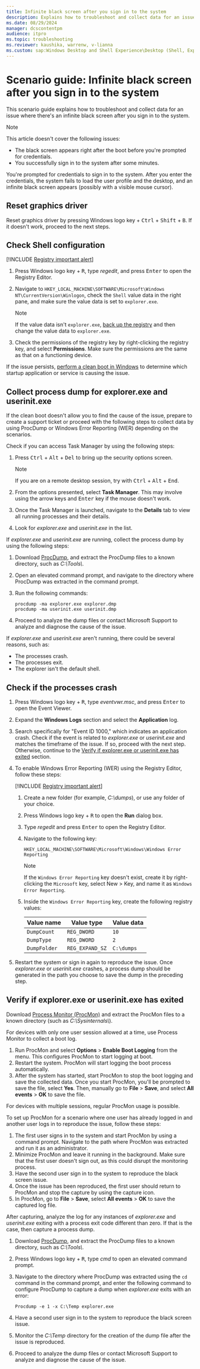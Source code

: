 ```yaml
---
title: Infinite black screen after you sign in to the system
description: Explains how to troubleshoot and collect data for an issue where there's an infinite black screen after you sign in to the system.
ms.date: 08/29/2024
manager: dcscontentpm
audience: itpro
ms.topic: troubleshooting
ms.reviewer: kaushika, warrenw, v-lianna
ms.custom: sap:Windows Desktop and Shell Experience\Desktop (Shell, Explorer.exe init, themes, colors, icons, recycle bin), csstroubleshoot
---
```

# Scenario guide: Infinite black screen after you sign in to the system

This scenario guide explains how to troubleshoot and collect data for an issue where there's an infinite black screen after you sign in to the system.

> [!NOTE]
> This article doesn't cover the following issues:
>
> - The black screen appears right after the boot before you're prompted for credentials.
> - You successfully sign in to the system after some minutes.

You're prompted for credentials to sign in to the system. After you enter the credentials, the system fails to load the user profile and the desktop, and an infinite black screen appears (possibly with a visible mouse cursor).

## Reset graphics driver

Reset graphics driver by pressing Windows logo key + <kbd>Ctrl</kbd> + <kbd>Shift</kbd> + <kbd>B</kbd>. If it doesn't work, proceed to the next steps.

## Check Shell configuration

[!INCLUDE [Registry important alert](../../includes/registry-important-alert.md)]

1. Press Windows logo key + <kbd>R</kbd>, type *regedit*, and press <kbd>Enter</kbd> to open the Registry Editor.
2. Navigate to `HKEY_LOCAL_MACHINE\SOFTWARE\Microsoft\Windows NT\CurrentVersion\Winlogon`, check the `Shell` value data in the right pane, and make sure the value data is set to `explorer.exe`.

    > [!NOTE]
    > If the value data isn't `explorer.exe`, [back up the registry](https://support.microsoft.com/help/322756) and then change the value data to `explorer.exe`.

3. Check the permissions of the registry key by right-clicking the registry key, and select **Permissions**. Make sure the permissions are the same as that on a functioning device.

If the issue persists, [perform a clean boot in Windows](https://support.microsoft.com/topic/how-to-perform-a-clean-boot-in-windows-da2f9573-6eec-00ad-2f8a-a97a1807f3dd) to determine which startup application or service is causing the issue.

## Collect process dump for explorer.exe and userinit.exe

If the clean boot doesn't allow you to find the cause of the issue, prepare to create a support ticket or proceed with the following steps to collect data by using ProcDump or Windows Error Reporting (WER) depending on the scenarios.

Check if you can access Task Manager by using the following steps:

1. Press <kbd>Ctrl</kbd> + <kbd>Alt</kbd> + <kbd>Del</kbd> to bring up the security options screen.

    > [!NOTE]
    > If you are on a remote desktop session, try with <kbd>Ctrl</kbd> + <kbd>Alt</kbd> + <kbd>End</kbd>.

2. From the options presented, select **Task Manager**. This may involve using the arrow keys and <kbd>Enter</kbd> key if the mouse doesn't work.
3. Once the Task Manager is launched, navigate to the **Details** tab to view all running processes and their details.
4. Look for *explorer.exe* and *userinit.exe* in the list.

If *explorer.exe* and *userinit.exe* are running, collect the process dump by using the following steps:

1. Download [ProcDump](/sysinternals/downloads/procdump), and extract the ProcDump files to a known directory, such as *C:\\Tools\\*.
2. Open an elevated command prompt, and navigate to the directory where ProcDump was extracted in the command prompt.
3. Run the following commands:

    ```console
    procdump -ma explorer.exe explorer.dmp
    procdump -ma userinit.exe userinit.dmp
    ```

4. Proceed to analyze the dump files or contact Microsoft Support to analyze and diagnose the cause of the issue.

If *explorer.exe* and *userinit.exe* aren't running, there could be several reasons, such as:

- The processes crash.
- The processes exit.
- The explorer isn't the default shell.

## Check if the processes crash

1. Press Windows logo key + <kbd>R</kbd>, type *eventvwr.msc*, and press <kbd>Enter</kbd> to open the Event Viewer.
2. Expand the **Windows Logs** section and select the **Application** log.
3. Search specifically for "Event ID 1000," which indicates an application crash. Check if the event is related to *explorer.exe* or *userinit.exe* and matches the timeframe of the issue. If so, proceed with the next step. Otherwise, continue to the [Verify if explorer.exe or userinit.exe has exited](#verify-if-explorerexe-or-userinitexe-has-exited) section.
4. To enable Windows Error Reporting (WER) using the Registry Editor, follow these steps:

    [!INCLUDE [Registry important alert](../../includes/registry-important-alert.md)]

    1. Create a new folder (for example, *C:\\dumps*), or use any folder of your choice.
    2. Press Windows logo key + <kbd>R</kbd> to open the **Run** dialog box.
    3. Type *regedit* and press <kbd>Enter</kbd> to open the Registry Editor.
    4. Navigate to the following key:

        `HKEY_LOCAL_MACHINE\SOFTWARE\Microsoft\Windows\Windows Error Reporting`

        > [!NOTE]
        > If the `Windows Error Reporting` key doesn't exist, create it by right-clicking the `Microsoft` key, select New > Key, and name it as `Windows Error Reporting`.

    5. Inside the `Windows Error Reporting` key, create the following registry values:

        |Value name  |Value type  |Value data  |
        |---------|---------|---------|
        |`DumpCount`     |`REG_DWORD`         |`10`         |
        |`DumpType`     |`REG_DWORD`         |`2`         |
        |`DumpFolder`     |`REG_EXPAND_SZ`         |`C:\dumps`         |

5. Restart the system or sign in again to reproduce the issue. Once *explorer.exe* or *userinit.exe* crashes, a process dump should be generated in the path you choose to save the dump in the preceding step.

## Verify if explorer.exe or userinit.exe has exited

Download [Process Monitor (ProcMon)](/sysinternals/downloads/procmon) and extract the ProcMon files to a known directory (such as *C:\\Sysinternals\\*).

For devices with only one user session allowed at a time, use Process Monitor to collect a boot log.

1. Run ProcMon and select **Options** > **Enable Boot Logging** from the menu. This configures ProcMon to start logging at boot.
2. Restart the system. ProcMon will start logging the boot process automatically.
3. After the system has started, start ProcMon to stop the boot logging and save the collected data. Once you start ProcMon, you'll be prompted to save the file, select **Yes**. Then, manually go to **File** > **Save**, and select **All events** > **OK** to save the file.

For devices with multiple sessions, regular ProcMon usage is possible.

To set up ProcMon for a scenario where one user has already logged in and another user logs in to reproduce the issue, follow these steps:

1. The first user signs in to the system and start ProcMon by using a command prompt. Navigate to the path where ProcMon was extracted and run it as an administrator.
2. Minimize ProcMon and leave it running in the background. Make sure that the first user doesn't sign out, as this could disrupt the monitoring process.
3. Have the second user sign in to the system to reproduce the black screen issue.
4. Once the issue has been reproduced, the first user should return to ProcMon and stop the capture by using the capture icon.
5. In ProcMon, go to **File** > **Save**, select **All events** > **OK** to save the captured log file.

After capturing, analyze the log for any instances of *explorer.exe* and *userinit.exe* exiting with a process exit code different than zero. If that is the case, then capture a process dump.

1. Download [ProcDump](/sysinternals/downloads/procdump), and extract the ProcDump files to a known directory, such as *C:\\Tools\\*.
2. Press Windows logo key + <kbd>R</kbd>, type *cmd* to open an elevated command prompt.
3. Navigate to the directory where ProcDump was extracted using the `cd` command in the command prompt, and enter the following command to configure ProcDump to capture a dump when *explorer.exe* exits with an error:

    ```console
    Procdump -e 1 -x C:\Temp explorer.exe
    ```

4. Have a second user sign in to the system to reproduce the black screen issue.
5. Monitor the *C:\\Temp* directory for the creation of the dump file after the issue is reproduced.
6. Proceed to analyze the dump files or contact Microsoft Support to analyze and diagnose the cause of the issue.

